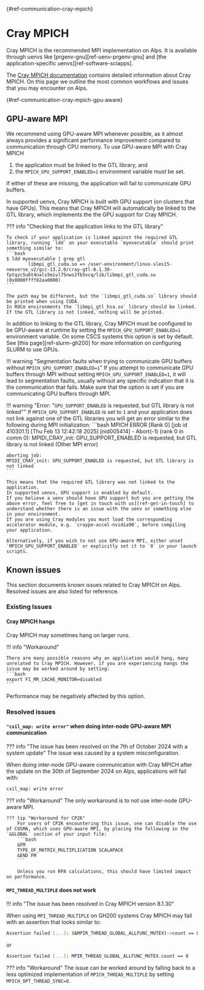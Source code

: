 [](){#ref-communication-cray-mpich}
# Cray MPICH

Cray MPICH is the recommended MPI implementation on Alps.
It is available through uenvs like [prgenv-gnu][ref-uenv-prgenv-gnu] and [the application-specific uenvs][ref-software-sciapps].

The [Cray MPICH documentation](https://cpe.ext.hpe.com/docs/latest/mpt/mpich/index.html) contains detailed information about Cray MPICH.
On this page we outline the most common workflows and issues that you may encounter on Alps.

[](){#ref-communication-cray-mpich-gpu-aware}
## GPU-aware MPI

We recommend using GPU-aware MPI whenever possible, as it almost always provides a significant performance improvement compared to communication through CPU memory.
To use GPU-aware MPI with Cray MPICH

1. the application must be linked to the GTL library, and
2. the `MPICH_GPU_SUPPORT_ENABLED=1` environment variable must be set.

If either of these are missing, the application will fail to communicate GPU buffers.

In supported uenvs, Cray MPICH is built with GPU support (on clusters that have GPUs).
This means that Cray MPICH will automatically be linked to the GTL library, which implements the the GPU support for Cray MPICH.

??? info "Checking that the application links to the GTL library"

    To check if your application is linked against the required GTL library, running `ldd` on your executable `myexecutable` should print something similar to:
    ```bash
    $ ldd myexecutable | grep gtl
            libmpi_gtl_cuda.so => /user-environment/linux-sles15-neoverse_v2/gcc-13.2.0/cray-gtl-8.1.30-fptqzc5u6t4nals5mivl75nws2fb5vcq/lib/libmpi_gtl_cuda.so (0x0000ffff82aa0000)
    ```
    
    The path may be different, but the `libmpi_gtl_cuda.so` library should be printed when using CUDA.
    In ROCm environments the `libmpi_gtl_hsa.so` library should be linked.
    If the GTL library is not linked, nothing will be printed.

In addition to linking to the GTL library, Cray MPICH must be configured to be GPU-aware at runtime by setting the `MPICH_GPU_SUPPORT_ENABLED=1` environment variable.
On some CSCS systems this option is set by default.
See [this page][ref-slurm-gh200] for more information on configuring SLURM to use GPUs.

!!! warning "Segmentation faults when trying to communicate GPU buffers without `MPICH_GPU_SUPPORT_ENABLED=1`"
    If you attempt to communicate GPU buffers through MPI without setting `MPICH_GPU_SUPPORT_ENABLED=1`, it will lead to segmentation faults, usually without any specific indication that it is the communication that fails.
    Make sure that the option is set if you are communicating GPU buffers through MPI.
    
!!! warning "Error: "`GPU_SUPPORT_ENABLED` is requested, but GTL library is not linked""
    If `MPICH_GPU_SUPPORT_ENABLED` is set to `1` and your application does not link against one of the GTL libraries you will get an error similar to the following during MPI initialization:
    ```bash
    MPICH ERROR [Rank 0] [job id 410301.1] [Thu Feb 13 12:42:18 2025] [nid005414] - Abort(-1) (rank 0 in comm 0): MPIDI_CRAY_init: GPU_SUPPORT_ENABLED is requested, but GTL library is not linked
     (Other MPI error)

    aborting job:
    MPIDI_CRAY_init: GPU_SUPPORT_ENABLED is requested, but GTL library is not linked
    ```

    This means that the required GTL library was not linked to the application.
    In supported uenvs, GPU support is enabled by default.
    If you believe a uenv should have GPU support but you are getting the above error, feel free to [get in touch with us][ref-get-in-touch] to understand whether there is an issue with the uenv or something else in your environment. 
    If you are using Cray modules you must load the corresponding accelerator module, e.g. `craype-accel-nvidia90`, before compiling your application.

    Alternatively, if you wish to not use GPU-aware MPI, either unset `MPICH_GPU_SUPPORT_ENABLED` or explicitly set it to `0` in your launch scripts.

## Known issues

This section documents known issues related to Cray MPICH on Alps. Resolved issues are also listed for reference.

### Existing Issues

#### Cray MPICH hangs

Cray MPICH may sometimes hang on larger runs.

!!! info "Workaround"

    There are many possible reasons why an application would hang, many unrelated to Cray MPICH. However, if you are experiencing hangs the issue may be worked around by setting:
    ```bash
    export FI_MR_CACHE_MONITOR=disabled
    ```

Performance may be negatively affected by this option.

### Resolved issues

#### `"cxil_map: write error"` when doing inter-node GPU-aware MPI communication

??? info "The issue has been resolved on the 7th of October 2024 with a system update"
    The issue was caused by a system misconfiguration.

When doing inter-node GPU-aware communication with Cray MPICH after the update on the 30th of September 2024 on Alps, applications will fail with:
```bash
cxil_map: write error
```

??? info "Workaround"
    The only workaround is to not use inter-node GPU-aware MPI.

    ??? tip "Workaround for CP2K"
        For users of CP2K encountering this issue, one can disable the use of COSMA, which uses GPU-aware MPI, by placing the following in the `&GLOBAL` section of your input file: 
        ```bash
        &FM
        TYPE_OF_MATRIX_MULTIPLICATION SCALAPACK
        &END FM
        ```

        Unless you run RPA calculations, this should have limited impact on performance.

#### `MPI_THREAD_MULTIPLE` does not work

!!! info "The issue has been resolved in Cray MPICH version 8.1.30"

When using `MPI_THREAD_MULTIPLE` on GH200 systems Cray MPICH may fail with an assertion that looks similar to:
```bash
Assertion failed [...]: (&MPIR_THREAD_GLOBAL_ALLFUNC_MUTEX)->count == 0
```

or

```bash
Assertion failed [...]: MPIR_THREAD_GLOBAL_ALLFUNC_MUTEX.count == 0
```

??? info "Workaround"
    The issue can be worked around by falling back to a less optimized implementation of `MPICH_THREAD_MULTIPLE` by setting `MPICH_OPT_THREAD_SYNC=0`.

